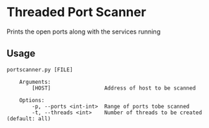 # Threaded Port Scanner
Prints the open ports along with the services running

## Usage
```
portscanner.py [FILE]

    Arguments:
        [HOST]                 Address of host to be scanned
    
    Options:
        -p, --ports <int-int>  Range of ports tobe scanned
        -t, --threads <int>    Number of threads to be created (default: all)
```
